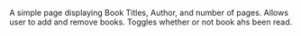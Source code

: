 A simple page displaying Book Titles, Author, and number of pages. Allows user to add and remove books. Toggles whether or not book ahs been read.

